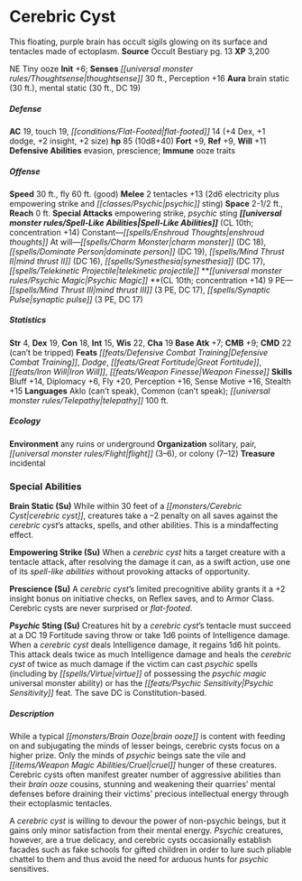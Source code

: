 ﻿---
cssclass: [monsters]
title1: Cerebric Cyst
desc_short: This floating, purple brain has occult sigils glowing on its surface and
  tentacles made of ectoplasm.
title2: Cerebric Cyst
CR: 7
sources:
- name: Occult Bestiary
  page: 13
  link: http://paizo.com/products/btpy9g21?Pathfinder-Campaign-Setting-Occult-Bestiary
XP: 3200
alignment: NE
size: Tiny
type: ooze
initiative:
  bonus: 6
senses:
  thoughtsense: 30
auras:
- name: brain static
  radius: 30
- name: mental static
  radius: 30
  DC: 19
AC:
  AC: 19
  touch: 19
  flat_footed: 14
  components:
    dex: 4
    dodge: 1
    insight: 2
    size: 2
HP:
  HP: 85
  long: 10d8+40
saves:
  fort: 9
  ref: 9
  will: 11
defensive_abilities:
- evasion
- prescience
immunities:
- ooze traits
speeds:
  base: 30
  fly: 60
  fly_maneuverability: good
attacks:
  melee:
  - - text: 2 tentacles +13 (2d6 electricity plus empowering strike and psychic sting)
      entries:
      - - damage: 2d6
          type: electricity
        - effect: empowering strike
        - effect: psychic sting
      count: 2
      attack: tentacles
      bonus:
      - 13
  special:
  - empowering strike
  - psychic sting
space: 2.5
reach: 0
spell_like_abilities:
  entries:
  - superscripts:
    - OA
    name: enshroud thoughts
    source: default
    freq: Constant
  - name: charm monster
    source: default
    freq: At will
    DC: 18
  - name: dominate person
    source: default
    freq: At will
    DC: 19
  - superscripts:
    - OA
    name: mind thrust II
    source: default
    freq: At will
    DC: 16
  - superscripts:
    - OA
    name: synesthesia
    source: default
    freq: At will
    DC: 17
  - superscripts:
    - OA
    name: telekinetic projectile
    source: default
    freq: At will
  sources:
  - name: default
    CL: 10
    concentration: 14
psychic_magic:
  entries:
  - superscripts:
    - OA
    name: mind thrust III
    PE: 3
    DC: 17
  - superscripts:
    - OA
    name: synaptic pulse
    PE: 3
    DC: 17
  sources:
  - name: default
    CL: 10
    concentration: 14
  PE: 9
ability_scores:
  STR: 4
  DEX: 19
  CON: 18
  INT: 15
  WIS: 22
  CHA: 19
BAB: 7
CMB: 9
CMD: 22
CMD_other: can't be tripped
feats:
- name: Defensive Combat Training
- name: Dodge
- name: Great Fortitude
- name: Iron Will
- name: Weapon Finesse
skills:
  Bluff: 14
  Diplomacy: 6
  Fly: 20
  Perception: 16
  Sense Motive: 16
  Stealth: 15
languages:
- Aklo (can't speak)
- Common (can't speak)
- telepathy 100 ft.
ecology:
  environment: any ruins or underground
  organization: solitary, pair, flight (3-6), or colony (7-12)
  treasure_type: incidental
special_abilities:
  Brain Static (Su): While within 30 feet of a cerebric cyst, creatures take a -2
    penalty on all saves against the cerebric cyst's attacks, spells, and other abilities.
    This is a mindaffecting effect.
  Empowering Strike (Su): When a cerebric cyst hits a target creature with a tentacle
    attack, after resolving the damage it can, as a swift action, use one of its spell-like
    abilities without provoking attacks of opportunity.
  Prescience (Su): A cerebric cyst's limited precognitive ability grants it a +2 insight
    bonus on initiative checks, on Reflex saves, and to Armor Class. Cerebric cysts
    are never surprised or flat-footed.
  Psychic Sting (Su): Creatures hit by a cerebric cyst's tentacle must succeed at
    a DC 19 Fortitude saving throw or take 1d6 points of Intelligence damage. When
    a cerebric cyst deals Intelligence damage, it regains 1d6 hit points. This attack
    deals twice as much Intelligence damage and heals the cerebric cyst of twice as
    much damage if the victim can cast psychic spells (including by virtue of possessing
    the psychic magic universal monster ability) or has the Psychic Sensitivity feat.
    The save DC is Constitution-based.
desc_long: |-
  While a typical brain ooze is content with feeding on and subjugating the minds of lesser beings, cerebric cysts focus on a higher prize. Only the minds of psychic beings sate the vile and cruel hunger of these creatures. Cerebric cysts often manifest greater number of aggressive abilities than their brain ooze cousins, stunning and weakening their quarries' mental defenses before draining their victims' precious intellectual energy through their ectoplasmic tentacles.

  A cerebric cyst is willing to devour the power of non-psychic beings, but it gains only minor satisfaction from their mental energy. Psychic creatures, however, are a true delicacy, and cerebric cysts occasionally establish facades such as fake schools for gifted children in order to lure such pliable chattel to them and thus avoid the need for arduous hunts for psychic sensitives.

---

# Cerebric Cyst
This floating, purple brain has occult sigils glowing on its surface and tentacles made of ectoplasm.
**Source** Occult Bestiary pg. 13
**XP** 3,200

NE Tiny ooze
**Init** +6; **Senses** _[[universal monster rules/Thoughtsense|thoughtsense]]_ 30 ft., Perception +16
**Aura** brain static (30 ft.), mental static (30 ft., DC 19)

##### Defense

**AC** 19, touch 19, _[[conditions/Flat-Footed|flat-footed]]_ 14 (+4 Dex, +1 dodge, +2 insight, +2 size)
**hp** 85 (10d8+40)
**Fort** +9, **Ref** +9, **Will** +11
**Defensive Abilities** evasion, prescience; **Immune** ooze traits

##### Offense
**Speed** 30 ft., fly 60 ft. (good)
**Melee** 2 tentacles +13 (2d6 electricity plus empowering strike and _[[classes/Psychic|psychic]]_ sting)
**Space** 2-1/2 ft., **Reach** 0 ft.
**Special Attacks** empowering strike, _psychic_ sting
**_[[universal monster rules/Spell-Like Abilities|Spell-Like Abilities]]_** (CL 10th; concentration +14)
Constant—_[[spells/Enshroud Thoughts|enshroud thoughts]]_
At will—_[[spells/Charm Monster|charm monster]]_ (DC 18), _[[spells/Dominate Person|dominate person]]_ (DC 19), _[[spells/Mind Thrust II|mind thrust II]]_ (DC 16), _[[spells/Synesthesia|synesthesia]]_ (DC 17), _[[spells/Telekinetic Projectile|telekinetic projectile]]_
**_[[universal monster rules/Psychic Magic|Psychic Magic]]_ **(CL 10th; concentration +14)
9 PE—_[[spells/Mind Thrust III|mind thrust III]]_ (3 PE, DC 17), _[[spells/Synaptic Pulse|synaptic pulse]]_ (3 PE, DC 17)

##### Statistics
**Str** 4, **Dex** 19, **Con** 18, **Int** 15, **Wis** 22, **Cha** 19
**Base Atk** +7; **CMB** +9; **CMD** 22 (can’t be tripped)
**Feats** _[[feats/Defensive Combat Training|Defensive Combat Training]]_, _Dodge_, _[[feats/Great Fortitude|Great Fortitude]]_, _[[feats/Iron Will|Iron Will]]_, _[[feats/Weapon Finesse|Weapon Finesse]]_
**Skills** Bluff +14, Diplomacy +6, Fly +20, Perception +16, Sense Motive +16, Stealth +15
**Languages** Aklo (can’t speak), Common (can’t speak); _[[universal monster rules/Telepathy|telepathy]]_ 100 ft.

##### Ecology

**Environment** any ruins or underground
**Organization** solitary, pair, _[[universal monster rules/Flight|flight]]_ (3–6), or colony (7–12)
**Treasure** incidental

### Special Abilities

**Brain Static (Su)** While within 30 feet of a _[[monsters/Cerebric Cyst|cerebric cyst]]_, creatures take a –2 penalty on all saves against the _cerebric cyst_’s attacks, spells, and other abilities. This is a mindaffecting effect.

**Empowering Strike (Su)** When a _cerebric cyst_ hits a target creature with a tentacle attack, after resolving the damage it can, as a swift action, use one of its _spell-like abilities_ without provoking attacks of opportunity.

**Prescience (Su)** A _cerebric cyst_’s limited precognitive ability grants it a +2 insight bonus on initiative checks, on Reflex saves, and to Armor Class. Cerebric cysts are never surprised or _flat-footed_.

**_Psychic_ Sting (Su)** Creatures hit by a _cerebric cyst_’s tentacle must succeed at a DC 19 Fortitude saving throw or take 1d6 points of Intelligence damage. When a _cerebric cyst_ deals Intelligence damage, it regains 1d6 hit points. This attack deals twice as much Intelligence damage and heals the _cerebric cyst_ of twice as much damage if the victim can cast _psychic_ spells (including by _[[spells/Virtue|virtue]]_ of possessing the _psychic magic_ universal monster ability) or has the _[[feats/Psychic Sensitivity|Psychic Sensitivity]]_ feat. The save DC is Constitution-based.

##### Description

While a typical _[[monsters/Brain Ooze|brain ooze]]_ is content with feeding on and subjugating the minds of lesser beings, cerebric cysts focus on a higher prize. Only the minds of _psychic_ beings sate the vile and _[[items/Weapon Magic Abilities/Cruel|cruel]]_ hunger of these creatures. Cerebric cysts often manifest greater number of aggressive abilities than their _brain ooze_ cousins, stunning and weakening their quarries’ mental defenses before draining their victims’ precious intellectual energy through their ectoplasmic tentacles.

A _cerebric cyst_ is willing to devour the power of non-psychic beings, but it gains only minor satisfaction from their mental energy. _Psychic_ creatures, however, are a true delicacy, and cerebric cysts occasionally establish facades such as fake schools for gifted children in order to lure such pliable chattel to them and thus avoid the need for arduous hunts for _psychic_ sensitives.